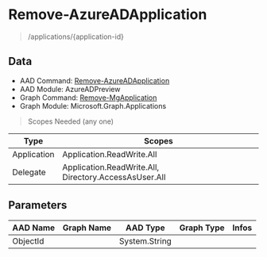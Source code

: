 # Remove-AzureADApplication

> /applications/{application-id}

## Data

+ AAD Command: [Remove-AzureADApplication](https://docs.microsoft.com/en-us/powershell/module/AzureADPreview/Remove-AzureADApplication)
+ AAD Module: AzureADPreview
+ Graph Command: [Remove-MgApplication](https://docs.microsoft.com/en-us/powershell/module/Microsoft.Graph.Applications/Remove-MgApplication)
+ Graph Module: Microsoft.Graph.Applications

> Scopes Needed (any one)

|Type|Scopes|
|---|---|
|Application|Application.ReadWrite.All|
|Delegate|Application.ReadWrite.All, Directory.AccessAsUser.All|

## Parameters

|AAD Name|Graph Name|AAD Type|Graph Type|Infos|
|---|---|---|---|---|
|ObjectId||System.String|||

